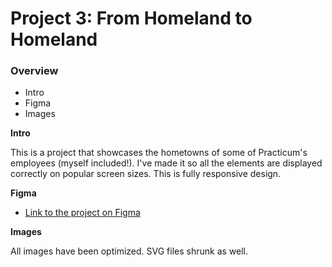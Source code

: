 # Project 3: From Homeland to Homeland
### Overview
* Intro
* Figma
* Images

**Intro**

This is a project that showcases the hometowns of some of Practicum's employees (myself included!). I've made it so all the elements are displayed correctly on popular screen sizes. This is fully responsive design.

**Figma**

* [Link to the project on Figma](https://www.figma.com/file/1zCYcflj6BJx5VqOvXU9nb/Sprint-3-From-Homeland-to-Homeland-desktop-mobile?node-id=0%3A1)

**Images**

All images have been optimized. SVG files shrunk as well.


